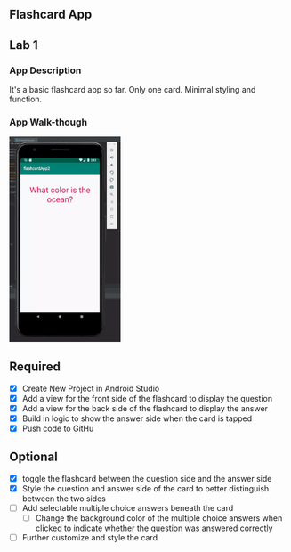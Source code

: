 ## Flashcard App
## Lab 1

### App Description
It's a basic flashcard app so far. Only one card. Minimal styling and function.

### App Walk-though

<img  src="https://raw.githubusercontent.com/Snappsu/CodePathFlashcardApp/master/images/lab1-1.gif" width="200px"><br>

## Required
- [X] Create New Project in Android Studio
- [X] Add a view for the front side of the flashcard to display the question
- [X] Add a view for the back side of the flashcard to display the answer
- [X] Build in logic to show the answer side when the card is tapped
- [X] Push code to GitHu
## Optional
- [X] toggle the flashcard between the question side and the answer side
- [X] Style the question and answer side of the card to better distinguish between the two sides
- [ ] Add selectable multiple choice answers beneath the card
   - [ ] Change the background color of the multiple choice answers when clicked to indicate whether the question was answered correctly
- [ ] Further customize and style the card
